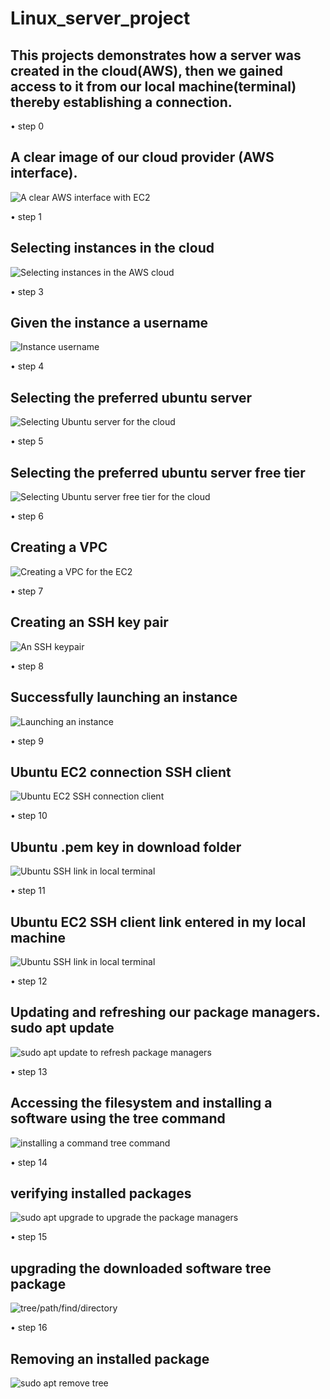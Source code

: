 # Linux_server_project

## This projects demonstrates how a server was created in the cloud(AWS), then we gained access to it from our local machine(terminal) thereby establishing a connection. 

•⁠  ⁠step 0

## A clear image of our cloud provider (AWS interface).

![A clear AWS interface with EC2 ](./img/1.%20AWS%20public%20cloud%20provider..%20.jpg) 

•⁠  ⁠step 1

## Selecting instances in the cloud

![Selecting instances in the AWS cloud](./img/4.%20Instances%20selected%20from%20the%20right%20menu.jpg)

•⁠  ⁠step 3

## Given the instance a username 

![Instance username](./img/6.%20Instances%20username.jpg)

•⁠  ⁠step 4 

## Selecting the preferred ubuntu server


![Selecting Ubuntu server for the cloud](./img/6.%20Ubuntu%20EC2%20cloud%20server.jpg)

•⁠  ⁠step 5

## Selecting the preferred ubuntu server free tier


![Selecting Ubuntu server free tier for the cloud](./img/8.%20Ubuntu%20server%20free%20tier%20selected.jpg)

•⁠  ⁠step 6

## Creating a VPC
![Creating a VPC for the EC2](./img/10.%20vpc%20being%20created.jpg)

•⁠  ⁠step 7

## Creating an SSH key pair


![An SSH keypair](./img/9.%20Keypair%20creadted.jpg)

•⁠  ⁠step 8

## Successfully launching an instance


![Launching an instance](./img/11.%20A%20running%20instance%20created.jpg)

•⁠  ⁠step 9

## Ubuntu EC2 connection SSH client


![Ubuntu EC2 SSH connection client](./img/12.%20SSH%20client%20link%20with%20local%20machine.jpg)

•⁠  ⁠step 10

## Ubuntu .pem key in download folder

![Ubuntu SSH link in local terminal](./img/14.%20.pem%20key%20in%20Download%20folder.jpg)

•⁠  ⁠step 11

## Ubuntu EC2 SSH client link entered in my local machine

![Ubuntu SSH link in local terminal](./img/15.%20Connection%20established%20from%20loacal%20terminal%20with%20cloud%20server.jpg)



•⁠  ⁠step 12

## Updating and refreshing our package managers. sudo apt update

![sudo apt update to refresh package managers](./img/16.%20Refreshing%20package%20managers%20using%20sudo%20apt%20update.jpg)

•⁠  ⁠step 13

## Accessing the filesystem and installing a software using the tree command

![installing a command tree command](./img/17.%20installing%20a%20pm.%20sudo%20apt%20install%20tree.jpg)

•⁠  ⁠step 14

## verifying installed packages

![sudo apt upgrade to upgrade the package managers](./img/18.%20verifying%20installed%20packages.jpg)

•⁠  ⁠step 15

## upgrading the downloaded software tree package

![tree/path/find/directory](./img/19.%20updating%20installed%20packages.%20sudo%20apt%20upgrade.jpg)


•⁠  ⁠step 16

## Removing an installed package

![sudo apt remove tree](./img/20.%20to%20remove%20a%20software%20package.%20sudo%20apt%20remove%20tree.jpg)
